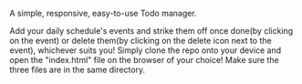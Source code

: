 A simple, responsive, easy-to-use Todo manager. 

Add your daily schedule's events and strike them off once done(by clicking on the event) or delete them(by clicking on the delete icon next to the event), whichever suits you!
Simply clone the repo onto your device and open the "index.html" file on the browser of your choice! Make sure the three files are in the same directory.
